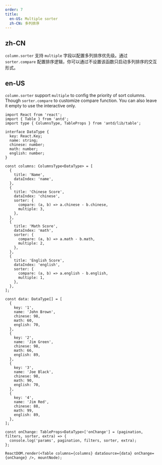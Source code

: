 ```yaml
---
order: 7
title:
  en-US: Multiple sorter
  zh-CN: 多列排序
---
```


## zh-CN

`column.sorter` 支持 `multiple` 字段以配置多列排序优先级。通过 `sorter.compare` 配置排序逻辑，你可以通过不设置该函数只启动多列排序的交互形式。

## en-US

`column.sorter` support `multiple` to config the priority of sort columns. Though `sorter.compare` to customize compare function. You can also leave it empty to use the interactive only.

```tsx
import React from 'react';
import { Table } from 'antd';
import type { ColumnsType, TableProps } from 'antd/lib/table';

interface DataType {
  key: React.Key;
  name: string;
  chinese: number;
  math: number;
  english: number;
}

const columns: ColumnsType<DataType> = [
  {
    title: 'Name',
    dataIndex: 'name',
  },
  {
    title: 'Chinese Score',
    dataIndex: 'chinese',
    sorter: {
      compare: (a, b) => a.chinese - b.chinese,
      multiple: 3,
    },
  },
  {
    title: 'Math Score',
    dataIndex: 'math',
    sorter: {
      compare: (a, b) => a.math - b.math,
      multiple: 2,
    },
  },
  {
    title: 'English Score',
    dataIndex: 'english',
    sorter: {
      compare: (a, b) => a.english - b.english,
      multiple: 1,
    },
  },
];

const data: DataType[] = [
  {
    key: '1',
    name: 'John Brown',
    chinese: 98,
    math: 60,
    english: 70,
  },
  {
    key: '2',
    name: 'Jim Green',
    chinese: 98,
    math: 66,
    english: 89,
  },
  {
    key: '3',
    name: 'Joe Black',
    chinese: 98,
    math: 90,
    english: 70,
  },
  {
    key: '4',
    name: 'Jim Red',
    chinese: 88,
    math: 99,
    english: 89,
  },
];

const onChange: TableProps<DataType>['onChange'] = (pagination, filters, sorter, extra) => {
  console.log('params', pagination, filters, sorter, extra);
};

ReactDOM.render(<Table columns={columns} dataSource={data} onChange={onChange} />, mountNode);
```
